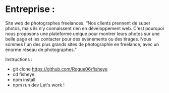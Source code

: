 # Entreprise :

Site web de photographes freelances.
“Nos clients prennent de super photos, mais ils n’y connaissent rien en
développement web. C'est pourquoi nous proposons une plateforme unique pour
montrer leurs photos sur une belle page et les contacter pour des événements ou
des tirages. Nous sommes l'un des plus grands sites de photographie en freelance,
avec un énorme réseau de photographes.”

Instructions :

- git clone https://github.com/Rogue06/fisheye
- cd fisheye
- npm install
- npm run dev
  Let's work !

